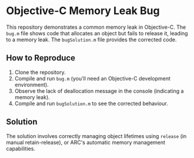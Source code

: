 # Objective-C Memory Leak Bug

This repository demonstrates a common memory leak in Objective-C.  The `bug.m` file shows code that allocates an object but fails to release it, leading to a memory leak. The `bugSolution.m` file provides the corrected code.

## How to Reproduce

1. Clone the repository.
2. Compile and run `bug.m` (you'll need an Objective-C development environment).
3. Observe the lack of deallocation message in the console (indicating a memory leak).
4. Compile and run `bugSolution.m` to see the corrected behaviour.

## Solution

The solution involves correctly managing object lifetimes using `release` (in manual retain-release), or ARC's automatic memory management capabilities.